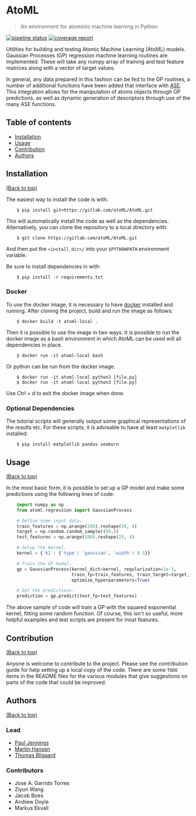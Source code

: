 # AtoML

> An environment for atomistic machine learning in Python.

[![pipeline status](https://gitlab.com/atoML/AtoML/badges/master/pipeline.svg)](https://gitlab.com/atoML/AtoML/commits/master) [![coverage report](https://gitlab.com/atoML/AtoML/badges/master/coverage.svg)](https://gitlab.com/atoML/AtoML/commits/master)

Utilities for building and testing Atomic Machine Learning (AtoML) models. Gaussian Processes (GP) regression machine learning routines are implemented. These will take any numpy array of training and test feature matrices along with a vector of target values.

In general, any data prepared in this fashion can be fed to the GP routines, a number of additional functions have been added that interface with [ASE](https://wiki.fysik.dtu.dk/ase/). This integration allows for the manipulation of atoms objects through GP predictions, as well as dynamic generation of descriptors through use of the many ASE functions.

## Table of contents

-   [Installation](#installation)
-   [Usage](#usage)
-   [Contribution](#contribution)
-   [Authors](#authors)

## Installation

[(Back to top)](#table-of-contents)

The easiest way to install the code is with:

```shell
    $ pip install git+https://gitlab.com/atoML/AtoML.git
```

This will automatically install the code as well as the dependencies. Alternatively, you can clone the repository to a local directory with:

```shell
    $ git clone https://gitlab.com/atoML/AtoML.git
```

And then put the `<install_dir>/` into your `$PYTHONPATH` environment variable.

Be sure to install dependencies in with:

```shell
    $ pip install -r requirements.txt
```

### Docker

To use the docker image, it is necessary to have [docker](https://www.docker.com) installed and running. After cloning the project, build and run the image as follows:

```shell
    $ docker build -t atoml-local .
```

Then it is possible to use the image in two ways. It is possible to run the docker image as a bash environment in which AtoML can be used will all dependencies in place.

```shell
    $ docker run -it atoml-local bash
```

Or python can be run from the docker image.

```shell
    $ docker run -it atoml-local python2 [file.py]
    $ docker run -it atoml-local python3 [file.py]
```

Use Ctrl + d to exit the docker image when done.

### Optional Dependencies

The tutorial scripts will generally output some graphical representations of the results etc. For these scripts, it is advisable to have at least `matplotlib` installed:

```shell
    $ pip install matplotlib pandas seaborn
```

## Usage

[(Back to top)](#table-of-contents)

In the most basic form, it is possible to set up a GP model and make some predictions using the following lines of code:

```python
    import numpy as np
    from atoml.regression import GaussianProcess

    # Define some input data.
    train_features = np.arange(200).reshape(50, 4)
    target = np.random.random_sample((50,))
    test_features = np.arange(100).reshape(25, 4)

    # Setup the kernel.
    kernel = {'k1': {'type': 'gaussian', 'width': 0.5}}

    # Train the GP model.
    gp = GaussianProcess(kernel_dict=kernel, regularization=1e-3,
                         train_fp=train_features, train_target=target,
                         optimize_hyperparameters=True)

    # Get the predictions.
    prediction = gp.predict(test_fp=test_features)
```

The above sample of code will train a GP with the squared exponential kernel, fitting some random function. Of course, this isn't so useful, more helpful examples and test scripts are present for most features.

## Contribution

[(Back to top)](#table-of-contents)

Anyone is welcome to contribute to the project. Please see the contribution guide for help setting up a local copy of the code. There are some `TODO` items in the README files for the various modules that give suggestions on parts of the code that could be improved.

## Authors

[(Back to top)](#table-of-contents)

### Lead

-   [Paul Jennings](http://suncat.stanford.edu/theory/people/paul-jennings)
-   [Martin Hansen](https://suncat.stanford.edu/theory/people/martin-hangaard-hansen)
-   [Thomas Bligaard](https://suncat.stanford.edu/theory/people/thomas-bligaard)

### Contributors

-   Jose A. Garrido Torres
-   Ziyun Wang
-   Jacob Boes
-   Andrew Doyle
-   Markus Ekvall
